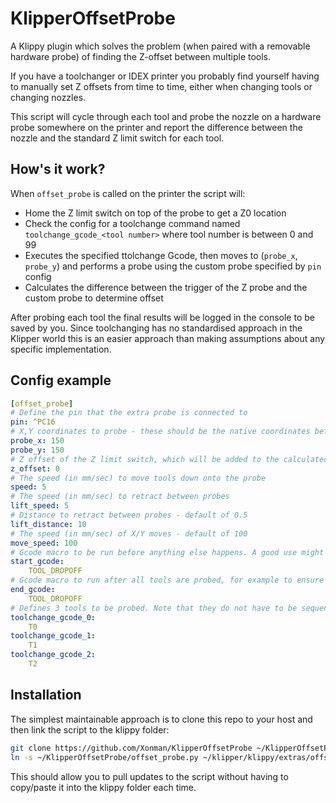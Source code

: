 # KlipperOffsetProbe
A Klippy plugin which solves the problem (when paired with a removable hardware probe) of finding the Z-offset between multiple tools.

If you have a toolchanger or IDEX printer you probably find yourself having to manually set Z offsets from time to time, either when changing tools or changing nozzles.

This script will cycle through each tool and probe the nozzle on a hardware probe somewhere on the printer and report the difference between the nozzle and the standard Z limit switch for each tool.

## How's it work?
When `offset_probe` is called on the printer the script will:
- Home the Z limit switch on top of the probe to get a Z0 location
- Check the config for a toolchange command named `toolchange_gcode_<tool number>` where tool number is between 0 and 99
- Executes the specified ttolchange Gcode, then moves to (`probe_x`, `probe_y`) and performs a probe using the custom probe specified by `pin` config
- Calculates the difference between the trigger of the Z probe and the custom probe to determine offset

After probing each tool the final results will be logged in the console to be saved by you.
Since toolchanging has no standardised approach in the Klipper world this is an easier approach than making assumptions about any specific implementation.

## Config example

```yaml
[offset_probe]
# Define the pin that the extra probe is connected to
pin: ^PC16
# X,Y coordinates to probe - these should be the native coordinates before any offsets are applied
probe_x: 150
probe_y: 150
# Z offset of the Z limit switch, which will be added to the calculated offset
z_offset: 0
# The speed (in mm/sec) to move tools down onto the probe
speed: 5
# The speed (in mm/sec) to retract between probes
lift_speed: 5
# Distance to retract between probes - default of 0.5
lift_distance: 10
# The speed (in mm/sec) of X/Y moves - default of 100
move_speed: 100
# Gcode macro to be run before anything else happens. A good use might be to ensure no tools are attached
start_gcode:
    TOOL_DROPOFF
# Gcode macro to run after all tools are probed, for example to ensure all tools were parked
end_gcode:
    TOOL_DROPOFF
# Defines 3 tools to be probed. Note that they do not have to be sequential, you may skip tools if that's desirable
toolchange_gcode_0:
    T0
toolchange_gcode_1:
    T1
toolchange_gcode_2:
    T2
```

## Installation
The simplest maintainable approach is to clone this repo to your host and then link the script to the klippy folder:
```bash
git clone https://github.com/Xonman/KlipperOffsetProbe ~/KlipperOffsetProbe
ln -s ~/KlipperOffsetProbe/offset_probe.py ~/klipper/klippy/extras/offset_probe.py
```
This should allow you to pull updates to the script without having to copy/paste it into the klippy folder each time.
